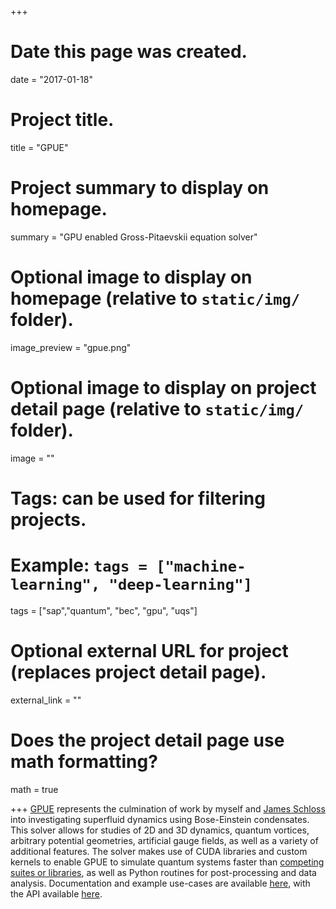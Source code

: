+++
# Date this page was created.
date = "2017-01-18"

# Project title.
title = "GPUE"

# Project summary to display on homepage.
summary = "GPU enabled Gross-Pitaevskii equation solver"

# Optional image to display on homepage (relative to `static/img/` folder).
image_preview = "gpue.png"

# Optional image to display on project detail page (relative to `static/img/` folder).
image = ""

# Tags: can be used for filtering projects.
# Example: `tags = ["machine-learning", "deep-learning"]`
tags = ["sap","quantum", "bec", "gpu", "uqs"]

# Optional external URL for project (replaces project detail page).
external_link = ""

# Does the project detail page use math formatting?
math = true

+++
[GPUE](https://github.com/gpue-group/gpue) represents the culmination of work by myself and [James Schloss](https://github.com/leios) into investigating superfluid dynamics using Bose-Einstein condensates. This solver allows for studies of 2D and 3D dynamics, quantum vortices, arbitrary potential geometries, artificial gauge fields, as well as a variety of additional features. The solver makes use of CUDA libraries and custom kernels to enable GPUE to simulate quantum systems faster than [competing suites or libraries](https://peterwittek.com/gpe-comparison.html), as well as Python routines for post-processing and data analysis. Documentation and example use-cases are available [here](https://gpue-group.github.io), with the API available [here](https://gpue-group.github.io/development/html/).
